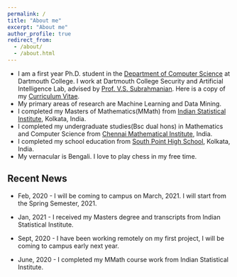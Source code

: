 ```yaml
---
permalink: /
title: "About me"
excerpt: "About me"
author_profile: true
redirect_from: 
  - /about/
  - /about.html
---
```


* I am a first year Ph.D. student in the [Department of Computer Science](https://web.cs.dartmouth.edu/) at Dartmouth College. I work at Dartmouth College Security and Artificial Intelligence Lab, advised by [Prof. V.S. Subrahmanian](https://vssubrah.github.io/). Here is a copy of my [Curriculum Vitae](http://hellokayas.github.io/files/Curriculum_Vitae.pdf).
* My primary areas of research are Machine Learning and Data Mining.
* I completed my Masters of Mathematics(MMath) from [Indian Statistical Institute](https://www.isical.ac.in/content/statistics-mathematics), Kolkata, India.
* I completed my undergraduate studies(Bsc dual hons) in Mathematics and Computer Science from [Chennai Mathematical Institute](https://www.cmi.ac.in/), India.
* I completed my school education from [South Point High School](https://www.southpoint.edu.in/), Kolkata, India.
* My vernacular is Bengali. I love to play chess in my free time.


Recent News
------

* Feb, 2020 - I will be coming to campus on March, 2021. I will start from the Spring Semester, 2021.

* Jan, 2021 - I received my Masters degree and transcripts from Indian Statistical Institute.

* Sept, 2020 - I have been working remotely on my first project, I will be coming to campus early next year.

* June, 2020 - I completed my MMath course work from Indian Statistical Institute.